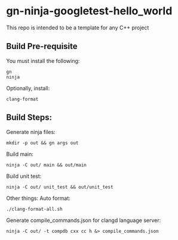 # gn-ninja-googletest-hello_world
This repo is intended to be a template for any C++ project

## Build Pre-requisite
You must install the following:
```
gn
ninja
```
Optionally, install:
```
clang-format
```
## Build Steps:
Generate ninja files:
```
mkdir -p out && gn args out
```
Build main:
```
ninja -C out/ main && out/main
```
Build unit test:
```
ninja -C out/ unit_test && out/unit_test
```

Other things:
Auto format:
```
./clang-format-all.sh
```
Generate compile_commands.json for clangd language server:
```
ninja -C out/ -t compdb cxx cc h &> compile_commands.json
```